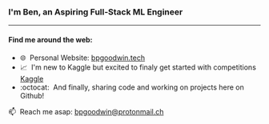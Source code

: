 ### I'm Ben, an Aspiring Full-Stack ML Engineer
---

#### Find me around the web:

- 🌐 &nbsp;Personal Website: <a href="https://bpgoodwin.tech">bpgoodwin.tech</a>
- :chart_with_upwards_trend:&nbsp; I'm new to Kaggle but excited to finaly get started with competitions <a href="https://www.kaggle.com/bpgoodwin">Kaggle</a>
- :octocat:&nbsp; And finally, sharing code and working on projects here on Github!


📫&nbsp; Reach me asap: bpgoodwin@protonmail.ch
